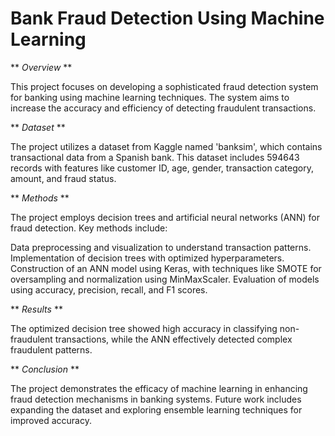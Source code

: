 # Bank Fraud Detection Using Machine Learning

** *Overview* **

This project focuses on developing a sophisticated fraud detection system for banking using machine learning techniques. The system aims to increase the accuracy and efficiency of detecting fraudulent transactions.

** *Dataset* **

The project utilizes a dataset from Kaggle named 'banksim', which contains transactional data from a Spanish bank. This dataset includes 594643 records with features like customer ID, age, gender, transaction category, amount, and fraud status.

** *Methods* **

The project employs decision trees and artificial neural networks (ANN) for fraud detection. Key methods include:

Data preprocessing and visualization to understand transaction patterns.
Implementation of decision trees with optimized hyperparameters.
Construction of an ANN model using Keras, with techniques like SMOTE for oversampling and normalization using MinMaxScaler.
Evaluation of models using accuracy, precision, recall, and F1 scores.

** *Results* ** 

The optimized decision tree showed high accuracy in classifying non-fraudulent transactions, while the ANN effectively detected complex fraudulent patterns.

** *Conclusion* **

The project demonstrates the efficacy of machine learning in enhancing fraud detection mechanisms in banking systems. Future work includes expanding the dataset and exploring ensemble learning techniques for improved accuracy.
